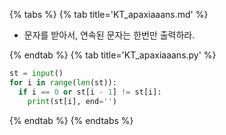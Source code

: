 {% tabs %}
{% tab title='KT_apaxiaaans.md' %}

* 문자를 받아서, 연속된 문자는 한번만 출력하라.

{% endtab %}
{% tab title='KT_apaxiaaans.py' %}

```py
st = input()
for i in range(len(st)):
  if i == 0 or st[i - 1] != st[i]:
    print(st[i], end='')
```

{% endtab %}
{% endtabs %}